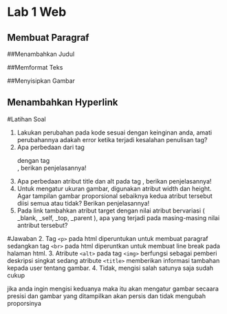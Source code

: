 # Lab 1 Web
## Membuat Paragraf


##Menambahkan Judul


##Memformat Teks


##Menyisipkan Gambar


## Menambahkan Hyperlink


#Latihan Soal
1. Lakukan perubahan pada kode sesuai dengan keinginan anda, amati perubahannya adakah
   error ketika terjadi kesalahan penulisan tag?
2. Apa perbedaan dari tag <p> dengan tag <br>, berikan penjelasannya!
3. Apa perbedaan atribut title dan alt pada tag <img>, berikan penjelasannya!
4. Untuk mengatur ukuran gambar, digunakan atribut width dan height. Agar tampilan gambar
   proporsional sebaiknya kedua atribut tersebut diisi semua atau tidak? Berikan penjelasannya!
5. Pada link tambahkan atribut target dengan nilai atribut bervariasi ( _blank, _self, _top,
   _parent ), apa yang terjadi pada masing-masing nilai antribut tersebut?

#Jawaban
2. Tag ```<p>``` pada html diperuntukan untuk membuat paragraf sedangkan tag ```<br>``` pada html diperuntkan untuk membuat line break pada halaman html.
3. Atribute ```<alt>``` pada tag ```<img>``` berfungsi sebagai pemberi deskripsi singkat sedang atribute ```<title>``` memberikan informasi tambahan kepada user tentang       gambar.
4. Tidak, mengisi salah satunya saja sudah cukup

   jika anda ingin mengisi keduanya maka itu akan mengatur gambar secaara presisi dan gambar yang ditampilkan akan persis dan tidak mengubah proporsinya
